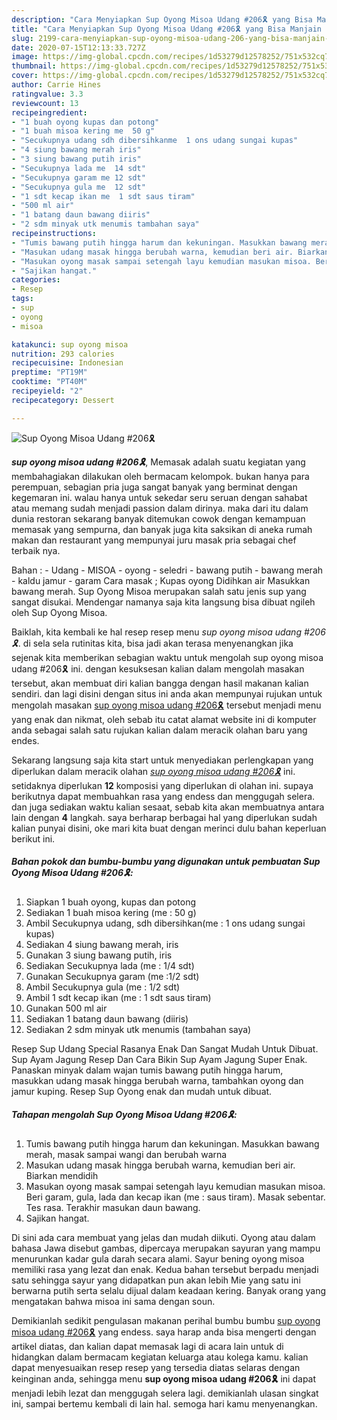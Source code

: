 ```yaml
---
description: "Cara Menyiapkan Sup Oyong Misoa Udang #206🎗 yang Bisa Manjain Lidah"
title: "Cara Menyiapkan Sup Oyong Misoa Udang #206🎗 yang Bisa Manjain Lidah"
slug: 2199-cara-menyiapkan-sup-oyong-misoa-udang-206-yang-bisa-manjain-lidah
date: 2020-07-15T12:13:33.727Z
image: https://img-global.cpcdn.com/recipes/1d53279d12578252/751x532cq70/sup-oyong-misoa-udang-206🎗-foto-resep-utama.jpg
thumbnail: https://img-global.cpcdn.com/recipes/1d53279d12578252/751x532cq70/sup-oyong-misoa-udang-206🎗-foto-resep-utama.jpg
cover: https://img-global.cpcdn.com/recipes/1d53279d12578252/751x532cq70/sup-oyong-misoa-udang-206🎗-foto-resep-utama.jpg
author: Carrie Hines
ratingvalue: 3.3
reviewcount: 13
recipeingredient:
- "1 buah oyong kupas dan potong"
- "1 buah misoa kering me  50 g"
- "Secukupnya udang sdh dibersihkanme  1 ons udang sungai kupas"
- "4 siung bawang merah iris"
- "3 siung bawang putih iris"
- "Secukupnya lada me  14 sdt"
- "Secukupnya garam me 12 sdt"
- "Secukupnya gula me  12 sdt"
- "1 sdt kecap ikan me  1 sdt saus tiram"
- "500 ml air"
- "1 batang daun bawang diiris"
- "2 sdm minyak utk menumis tambahan saya"
recipeinstructions:
- "Tumis bawang putih hingga harum dan kekuningan. Masukkan bawang merah, masak sampai wangi dan berubah warna"
- "Masukan udang masak hingga berubah warna, kemudian beri air. Biarkan mendidih"
- "Masukan oyong masak sampai setengah layu kemudian masukan misoa. Beri garam, gula, lada dan kecap ikan (me : saus tiram). Masak sebentar. Tes rasa. Terakhir masukan daun bawang."
- "Sajikan hangat."
categories:
- Resep
tags:
- sup
- oyong
- misoa

katakunci: sup oyong misoa 
nutrition: 293 calories
recipecuisine: Indonesian
preptime: "PT19M"
cooktime: "PT40M"
recipeyield: "2"
recipecategory: Dessert

---
```



![Sup Oyong Misoa Udang #206🎗](https://img-global.cpcdn.com/recipes/1d53279d12578252/751x532cq70/sup-oyong-misoa-udang-206🎗-foto-resep-utama.jpg)

<b><i>sup oyong misoa udang #206🎗</i></b>, Memasak adalah suatu kegiatan yang membahagiakan dilakukan oleh bermacam kelompok. bukan hanya para perempuan, sebagian pria juga sangat banyak yang berminat dengan kegemaran ini. walau hanya untuk sekedar seru seruan dengan sahabat atau memang sudah menjadi passion dalam dirinya. maka dari itu dalam dunia restoran sekarang banyak ditemukan cowok dengan kemampuan memasak yang sempurna, dan banyak juga kita saksikan di aneka rumah makan dan restaurant yang mempunyai juru masak pria sebagai chef terbaik nya.

Bahan : - Udang - MISOA - oyong - seledri - bawang putih - bawang merah - kaldu jamur - garam Cara masak ; Kupas oyong Didihkan air Masukkan bawang merah. Sup Oyong Misoa merupakan salah satu jenis sup yang sangat disukai. Mendengar namanya saja kita langsung bisa dibuat ngileh oleh Sup Oyong Misoa.

Baiklah, kita kembali ke hal resep resep menu <i>sup oyong misoa udang #206🎗</i>. di sela sela rutinitas kita, bisa jadi akan terasa menyenangkan jika sejenak kita memberikan sebagian waktu untuk mengolah sup oyong misoa udang #206🎗 ini. dengan kesuksesan kalian dalam mengolah masakan tersebut, akan membuat diri kalian bangga dengan hasil makanan kalian sendiri. dan lagi disini dengan situs ini anda akan mempunyai rujukan untuk mengolah masakan <u>sup oyong misoa udang #206🎗</u> tersebut menjadi menu yang enak dan nikmat, oleh sebab itu catat alamat website ini di komputer anda sebagai salah satu rujukan kalian dalam meracik olahan baru yang endes.


Sekarang langsung saja kita start untuk menyediakan perlengkapan yang diperlukan dalam meracik olahan <u><i>sup oyong misoa udang #206🎗</i></u> ini. setidaknya diperlukan <b>12</b> komposisi yang diperlukan di olahan ini. supaya berikutnya dapat membuahkan rasa yang endess dan menggugah selera. dan juga sediakan waktu kalian sesaat, sebab kita akan membuatnya antara lain dengan <b>4</b> langkah. saya berharap berbagai hal yang diperlukan sudah kalian punyai disini, oke mari kita buat dengan merinci dulu bahan keperluan berikut ini.

<!--inarticleads1-->

##### Bahan pokok dan bumbu-bumbu yang digunakan untuk pembuatan Sup Oyong Misoa Udang #206🎗:

1. Siapkan 1 buah oyong, kupas dan potong
1. Sediakan 1 buah misoa kering (me : 50 g)
1. Ambil Secukupnya udang, sdh dibersihkan(me : 1 ons udang sungai kupas)
1. Sediakan 4 siung bawang merah, iris
1. Gunakan 3 siung bawang putih, iris
1. Sediakan Secukupnya lada (me : 1/4 sdt)
1. Gunakan Secukupnya garam (me :1/2 sdt)
1. Ambil Secukupnya gula (me : 1/2 sdt)
1. Ambil 1 sdt kecap ikan (me : 1 sdt saus tiram)
1. Gunakan 500 ml air
1. Sediakan 1 batang daun bawang (diiris)
1. Sediakan 2 sdm minyak utk menumis (tambahan saya)


Resep Sup Udang Special Rasanya Enak Dan Sangat Mudah Untuk Dibuat. Sup Ayam Jagung Resep Dan Cara Bikin Sup Ayam Jagung Super Enak. Panaskan minyak dalam wajan tumis bawang putih hingga harum, masukkan udang masak hingga berubah warna, tambahkan oyong dan jamur kuping. Resep Sup Oyong enak dan mudah untuk dibuat. 

<!--inarticleads2-->

##### Tahapan mengolah Sup Oyong Misoa Udang #206🎗:

1. Tumis bawang putih hingga harum dan kekuningan. Masukkan bawang merah, masak sampai wangi dan berubah warna
1. Masukan udang masak hingga berubah warna, kemudian beri air. Biarkan mendidih
1. Masukan oyong masak sampai setengah layu kemudian masukan misoa. Beri garam, gula, lada dan kecap ikan (me : saus tiram). Masak sebentar. Tes rasa. Terakhir masukan daun bawang.
1. Sajikan hangat.


Di sini ada cara membuat yang jelas dan mudah diikuti. Oyong atau dalam bahasa Jawa disebut gambas, dipercaya merupakan sayuran yang mampu menurunkan kadar gula darah secara alami. Sayur bening oyong misoa memiliki rasa yang lezat dan enak. Kedua bahan tersebut berpadu menjadi satu sehingga sayur yang didapatkan pun akan lebih Mie yang satu ini berwarna putih serta selalu dijual dalam keadaan kering. Banyak orang yang mengatakan bahwa misoa ini sama dengan soun. 

Demikianlah sedikit pengulasan makanan perihal bumbu bumbu <u>sup oyong misoa udang #206🎗</u> yang endess. saya harap anda bisa mengerti dengan artikel diatas, dan kalian dapat memasak lagi di acara lain untuk di hidangkan dalam bermacam kegiatan keluarga atau kolega kamu. kalian dapat menyesuaikan resep resep yang tersedia diatas selaras dengan keinginan anda, sehingga menu <b>sup oyong misoa udang #206🎗</b> ini dapat menjadi lebih lezat dan menggugah selera lagi. demikianlah ulasan singkat ini, sampai bertemu kembali di lain hal. semoga hari kamu menyenangkan.
